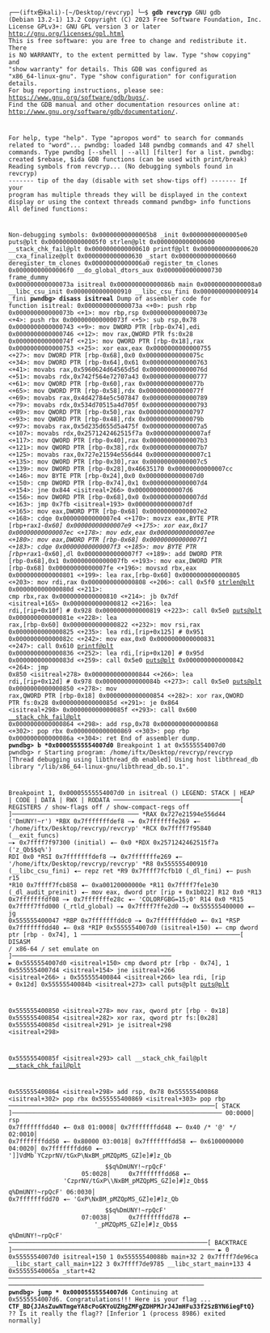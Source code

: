 <code>


 ┌──(iftx㉿kali)-[~/Desktop/revcryp]
└─$ <b>gdb revcryp</b>
GNU gdb (Debian 13.2-1) 13.2
Copyright (C) 2023 Free Software Foundation, Inc.
License GPLv3+: GNU GPL version 3 or later <http://gnu.org/licenses/gpl.html>
This is free software: you are free to change and redistribute it.
There is NO WARRANTY, to the extent permitted by law.
Type "show copying" and "show warranty" for details.
This GDB was configured as "x86_64-linux-gnu".
Type "show configuration" for configuration details.
For bug reporting instructions, please see:
<https://www.gnu.org/software/gdb/bugs/>.
Find the GDB manual and other documentation resources online at:
    <http://www.gnu.org/software/gdb/documentation/>.

For help, type "help".
Type "apropos word" to search for commands related to "word"...
pwndbg: loaded 148 pwndbg commands and 47 shell commands. Type pwndbg [--shell | --all] [filter] for a list.
pwndbg: created $rebase, $ida GDB functions (can be used with print/break)
Reading symbols from revcryp...
(No debugging symbols found in revcryp)
------- tip of the day (disable with set show-tips off) -------
If your program has multiple threads they will be displayed in the context display or using the context threads command
pwndbg> info functions
All defined functions:

Non-debugging symbols:
0x00000000000005b8  _init
0x00000000000005e0  puts@plt
0x00000000000005f0  strlen@plt
0x0000000000000600  __stack_chk_fail@plt
0x0000000000000610  printf@plt
0x0000000000000620  __cxa_finalize@plt
0x0000000000000630  _start
0x0000000000000660  deregister_tm_clones
0x00000000000006a0  register_tm_clones
0x00000000000006f0  __do_global_dtors_aux
0x0000000000000730  frame_dummy
0x000000000000073a  isitreal
0x000000000000086b  main
0x00000000000008a0  __libc_csu_init
0x0000000000000910  __libc_csu_fini
0x0000000000000914  _fini
<b>pwndbg> disass isitreal</b>
Dump of assembler code for function isitreal:
   0x000000000000073a <+0>:     push   rbp
   0x000000000000073b <+1>:     mov    rbp,rsp
   0x000000000000073e <+4>:     push   rbx
   0x000000000000073f <+5>:     sub    rsp,0x78
   0x0000000000000743 <+9>:     mov    DWORD PTR [rbp-0x74],edi
   0x0000000000000746 <+12>:    mov    rax,QWORD PTR fs:0x28
   0x000000000000074f <+21>:    mov    QWORD PTR [rbp-0x18],rax
   0x0000000000000753 <+25>:    xor    eax,eax
   0x0000000000000755 <+27>:    mov    DWORD PTR [rbp-0x68],0x0
   0x000000000000075c <+34>:    mov    DWORD PTR [rbp-0x64],0x61
   0x0000000000000763 <+41>:    movabs rax,0x5960624d64565d5d
   0x000000000000076d <+51>:    movabs rdx,0x742f564e72707a43
   0x0000000000000777 <+61>:    mov    QWORD PTR [rbp-0x60],rax
   0x000000000000077b <+65>:    mov    QWORD PTR [rbp-0x58],rdx
   0x000000000000077f <+69>:    movabs rax,0x4d42784e5c507847
   0x0000000000000789 <+79>:    movabs rdx,0x534d70515a4d705f
   0x0000000000000793 <+89>:    mov    QWORD PTR [rbp-0x50],rax
   0x0000000000000797 <+93>:    mov    QWORD PTR [rbp-0x48],rdx
   0x000000000000079b <+97>:    movabs rax,0x5d235d655d5a475f
   0x00000000000007a5 <+107>:   movabs rdx,0x2571242462515f7a
   0x00000000000007af <+117>:   mov    QWORD PTR [rbp-0x40],rax
   0x00000000000007b3 <+121>:   mov    QWORD PTR [rbp-0x38],rdx
   0x00000000000007b7 <+125>:   movabs rax,0x727e21594e556d44
   0x00000000000007c1 <+135>:   mov    QWORD PTR [rbp-0x30],rax
   0x00000000000007c5 <+139>:   mov    DWORD PTR [rbp-0x28],0x46635170
   0x00000000000007cc <+146>:   mov    BYTE PTR [rbp-0x24],0x0
   0x00000000000007d0 <+150>:   cmp    DWORD PTR [rbp-0x74],0x1
   0x00000000000007d4 <+154>:   jne    0x844 <isitreal+266>
   0x00000000000007d6 <+156>:   mov    DWORD PTR [rbp-0x68],0x0
   0x00000000000007dd <+163>:   jmp    0x7fb <isitreal+193>
   0x00000000000007df <+165>:   mov    eax,DWORD PTR [rbp-0x68]
   0x00000000000007e2 <+168>:   cdqe
   0x00000000000007e4 <+170>:   movzx  eax,BYTE PTR [rbp+rax*1-0x60]
   0x00000000000007e9 <+175>:   xor    eax,0x17
   0x00000000000007ec <+178>:   mov    edx,eax
   0x00000000000007ee <+180>:   mov    eax,DWORD PTR [rbp-0x68]
   0x00000000000007f1 <+183>:   cdqe
   0x00000000000007f3 <+185>:   mov    BYTE PTR [rbp+rax*1-0x60],dl
   0x00000000000007f7 <+189>:   add    DWORD PTR [rbp-0x68],0x1
   0x00000000000007fb <+193>:   mov    eax,DWORD PTR [rbp-0x68]
   0x00000000000007fe <+196>:   movsxd rbx,eax
   0x0000000000000801 <+199>:   lea    rax,[rbp-0x60]
   0x0000000000000805 <+203>:   mov    rdi,rax
   0x0000000000000808 <+206>:   call   0x5f0 <strlen@plt>
   0x000000000000080d <+211>:   cmp    rbx,rax
   0x0000000000000810 <+214>:   jb     0x7df <isitreal+165>
   0x0000000000000812 <+216>:   lea    rdi,[rip+0x10f]        # 0x928
   0x0000000000000819 <+223>:   call   0x5e0 <puts@plt>
   0x000000000000081e <+228>:   lea    rax,[rbp-0x60]
   0x0000000000000822 <+232>:   mov    rsi,rax
   0x0000000000000825 <+235>:   lea    rdi,[rip+0x125]        # 0x951
   0x000000000000082c <+242>:   mov    eax,0x0
   0x0000000000000831 <+247>:   call   0x610 <printf@plt>
   0x0000000000000836 <+252>:   lea    rdi,[rip+0x120]        # 0x95d
   0x000000000000083d <+259>:   call   0x5e0 <puts@plt>
   0x0000000000000842 <+264>:   jmp    0x850 <isitreal+278>
   0x0000000000000844 <+266>:   lea    rdi,[rip+0x12d]        # 0x978
   0x000000000000084b <+273>:   call   0x5e0 <puts@plt>
   0x0000000000000850 <+278>:   mov    rax,QWORD PTR [rbp-0x18]
   0x0000000000000854 <+282>:   xor    rax,QWORD PTR fs:0x28
   0x000000000000085d <+291>:   je     0x864 <isitreal+298>
   0x000000000000085f <+293>:   call   0x600 <__stack_chk_fail@plt>
   0x0000000000000864 <+298>:   add    rsp,0x78
   0x0000000000000868 <+302>:   pop    rbx
   0x0000000000000869 <+303>:   pop    rbp
   0x000000000000086a <+304>:   ret
End of assembler dump.
<b>pwndbg> b *0x00005555554007d0</b>
Breakpoint 1 at 0x5555554007d0
pwndbg> r
Starting program: /home/iftx/Desktop/revcryp/revcryp 
[Thread debugging using libthread_db enabled]
Using host libthread_db library "/lib/x86_64-linux-gnu/libthread_db.so.1".

Breakpoint 1, 0x00005555554007d0 in isitreal ()
LEGEND: STACK | HEAP | CODE | DATA | RWX | RODATA
───────────────────────────────────[ REGISTERS / show-flags off / show-compact-regs off ]───────────────────────────────────
*RAX  0x727e21594e556d44 ('DmUNY!~r')
*RBX  0x7fffffffdef8 —▸ 0x7fffffffe269 ◂— '/home/iftx/Desktop/revcryp/revcryp'
*RCX  0x7ffff7f95840 (__exit_funcs) —▸ 0x7ffff7f97300 (initial) ◂— 0x0
*RDX  0x2571242462515f7a ('z_Qb$$q%')
 RDI  0x0
*RSI  0x7fffffffdef8 —▸ 0x7fffffffe269 ◂— '/home/iftx/Desktop/revcryp/revcryp'
*R8   0x555555400910 (__libc_csu_fini) ◂— repz ret 
*R9   0x7ffff7fcfb10 (_dl_fini) ◂— push r15
*R10  0x7ffff7fcb858 ◂— 0xa00120000000e
*R11  0x7ffff7fe1e30 (_dl_audit_preinit) ◂— mov eax, dword ptr [rip + 0x1b022]
 R12  0x0
*R13  0x7fffffffdf08 —▸ 0x7fffffffe28c ◂— 'COLORFGBG=15;0'
 R14  0x0
*R15  0x7ffff7ffd000 (_rtld_global) —▸ 0x7ffff7ffe2d0 —▸ 0x555555400000 ◂— jg 0x555555400047
*RBP  0x7fffffffddc0 —▸ 0x7fffffffdde0 ◂— 0x1
*RSP  0x7fffffffdd40 ◂— 0x8
*RIP  0x5555554007d0 (isitreal+150) ◂— cmp dword ptr [rbp - 0x74], 1
────────────────────────────────────────────[ DISASM / x86-64 / set emulate on ]────────────────────────────────────────────
 ► 0x5555554007d0 <isitreal+150>    cmp    dword ptr [rbp - 0x74], 1
   0x5555554007d4 <isitreal+154>    jne    isitreal+266                <isitreal+266>
    ↓
   0x555555400844 <isitreal+266>    lea    rdi, [rip + 0x12d]
   0x55555540084b <isitreal+273>    call   puts@plt                <puts@plt>
 
   0x555555400850 <isitreal+278>    mov    rax, qword ptr [rbp - 0x18]
   0x555555400854 <isitreal+282>    xor    rax, qword ptr fs:[0x28]
   0x55555540085d <isitreal+291>    je     isitreal+298                <isitreal+298>
 
   0x55555540085f <isitreal+293>    call   __stack_chk_fail@plt                <__stack_chk_fail@plt>
 
   0x555555400864 <isitreal+298>    add    rsp, 0x78
   0x555555400868 <isitreal+302>    pop    rbx
   0x555555400869 <isitreal+303>    pop    rbp
─────────────────────────────────────────────────────────[ STACK ]──────────────────────────────────────────────────────────
00:0000│ rsp 0x7fffffffdd40 ◂— 0x8
01:0008│     0x7fffffffdd48 ◂— 0x40 /* '@' */
02:0010│     0x7fffffffdd50 ◂— 0x80000
03:0018│     0x7fffffffdd58 ◂— 0x6100000000
04:0020│     0x7fffffffdd60 ◂— ']]VdMb`YCzprNV/tGxP\\NxBM_pMZQpMS_GZ]e]#]z_Qb$$q%DmUNY!~rpQcF'
05:0028│     0x7fffffffdd68 ◂— 'CzprNV/tGxP\\NxBM_pMZQpMS_GZ]e]#]z_Qb$$q%DmUNY!~rpQcF'
06:0030│     0x7fffffffdd70 ◂— 'GxP\\NxBM_pMZQpMS_GZ]e]#]z_Qb$$q%DmUNY!~rpQcF'
07:0038│     0x7fffffffdd78 ◂— '_pMZQpMS_GZ]e]#]z_Qb$$q%DmUNY!~rpQcF'
───────────────────────────────────────────────────────[ BACKTRACE ]────────────────────────────────────────────────────────
 ► 0   0x5555554007d0 isitreal+150
   1   0x55555540088b main+32
   2   0x7ffff7de96ca __libc_start_call_main+122
   3   0x7ffff7de9785 __libc_start_main+133
   4   0x55555540065a _start+42
────────────────────────────────────────────────────────────────────────────────────────────────────────────────────────────
<b>pwndbg> jump * 0x00005555554007d6</b>
Continuing at 0x5555554007d6.
Congratulations!!! Here is your flag ...
<b>CTF_BD{JJAsZuwNTmgeYA8cPoGKYoUZHgZMFgZDHPMJrJ4JmHFu33f2SzBYN6iegFtQ}</b>
?? Is it really the flag??
[Inferior 1 (process 8986) exited normally]
 
</code>

